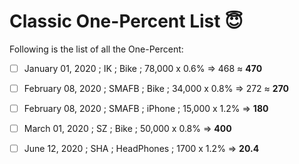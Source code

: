 # Classic One-Percent List 😇

Following is the list of all the One-Percent:


- [ ] January 01, 2020 ; IK ; Bike ; 78,000 x 0.6% => 468 ≈ **470**
- [ ] February 08, 2020 ; SMAFB ; Bike ; 34,000 x 0.8% => 272 ≈ **270**
- [ ] February 08, 2020 ; SMAFB ; iPhone ; 15,000 x 1.2% =>  **180**
- [ ] March 01, 2020 ; SZ ; Bike ; 50,000 x 0.8% =>  **400**
- [ ] June 12, 2020 ; SHA ; HeadPhones ; 1700 x 1.2% =>  **20.4**



